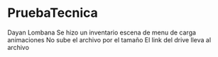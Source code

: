 # PruebaTecnica
Dayan Lombana 
Se hizo un inventario
escena de menu de carga 
animaciones 
No sube el archivo por el tamaño
El link del drive lleva al archivo
